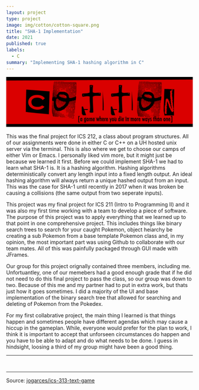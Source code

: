 ```yaml
---
layout: project
type: project
image: img/cotton/cotton-square.png
title: "SHA-1 Implementation"
date: 2021
published: true
labels:
  - C
summary: "Implementing SHA-1 hashing algorithm in C"
---
```


<img class="img-fluid" src="../img/cotton/cotton-header.png">

This was the final project for ICS 212, a class about program structures. All of our assignments were done in either C or C++ on a UH hosted unix server via the terminal. This is also where we get to choose our camps of either Vim or Emacs. I personally liked vim more, but it might just be because we learned it first. Before we could implement SHA-1 we had to learn what SHA-1 is. It is a hashing algorithm. Hashing algorithms deterministically convert any length input into a fixed length output. An ideal hashing algorithm will always return a unique hashed output from an input. This was the case for SHA-1 until recently in 2017 when it was broken be causing a collisions (the same output from two seperate inputs).

This project was my final project for ICS 211 (Intro to Programming II) and it was also my first time working with a team to develop a piece of software. The purpose of this project was to apply everything that we learned up to that point in one comprehensive project. This includes things like binary search trees to search for your caught Pokemon, object heiarchy be creating a sub Pokemon from a base template Pokemon class and, in my opinion, the most important part was using Github to collaborate with our team mates. All of this was painfully packaged through GUI made with JFrames.

Our group for this project orignally contained three members, including me. Unfortuantley, one of our memebers had a good enough grade that if he did not need to do this final project to pass the class, so our group was down to two. Because of this me and my partner had to put in extra work, but thats just how it goes sometimes. I did a majority of the UI and base implementation of the binary search tree that allowed for searching and deleting of Pokemon from the Pokedex.

For my first collabrative project, the main thing I learned is that things happen and sometimes people have different agendas which may cause a hiccup in the gameplan. While, everyone would prefer for the plan to work, I think it is important to accept that unforseen circumstances do happen and you have to be able to adapt and do what needs to be done. I guess in hindsight, loosing a third of my group might have been a good thing.

<hr>

<pre>

</pre>

<hr>

Source: <a href="https://github.com/jogarces/ics-313-text-game"><i class="large github icon "></i>jogarces/ics-313-text-game</a>
